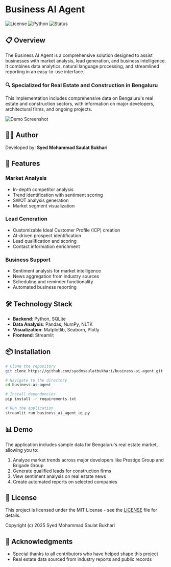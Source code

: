 # Business AI Agent

![License](https://img.shields.io/badge/license-MIT-blue.svg)
![Python](https://img.shields.io/badge/python-3.8+-blue.svg)
![Status](https://img.shields.io/badge/status-production-green.svg)

## 📋 Overview

The Business AI Agent is a comprehensive solution designed to assist businesses with market analysis, lead generation, and business intelligence. It combines data analytics, natural language processing, and streamlined reporting in an easy-to-use interface.

### 🔍 Specialized for Real Estate and Construction in Bengaluru

This implementation includes comprehensive data on Bengaluru's real estate and construction sectors, with information on major developers, architectural firms, and ongoing projects.

![Demo Screenshot](https://via.placeholder.com/800x400?text=Business+AI+Agent+Dashboard)

## 👨‍💻 Author

Developed by: **Syed Mohammad Saulat Bukhari**

## 🌟 Features

### Market Analysis
- In-depth competitor analysis
- Trend identification with sentiment scoring
- SWOT analysis generation
- Market segment visualization

### Lead Generation
- Customizable Ideal Customer Profile (ICP) creation
- AI-driven prospect identification
- Lead qualification and scoring
- Contact information enrichment

### Business Support
- Sentiment analysis for market intelligence
- News aggregation from industry sources
- Scheduling and reminder functionality
- Automated business reporting

## 🛠️ Technology Stack

- **Backend**: Python, SQLite
- **Data Analysis**: Pandas, NumPy, NLTK
- **Visualization**: Matplotlib, Seaborn, Plotly
- **Frontend**: Streamlit

## 📦 Installation

```bash
# Clone the repository
git clone https://github.com/syedmsaulatbukhari/business-ai-agent.git

# Navigate to the directory
cd business-ai-agent

# Install dependencies
pip install -r requirements.txt

# Run the application
streamlit run business_ai_agent_ui.py
```

## 📊 Demo

The application includes sample data for Bengaluru's real estate market, allowing you to:

1. Analyze market trends across major developers like Prestige Group and Brigade Group
2. Generate qualified leads for construction firms
3. View sentiment analysis on real estate news
4. Create automated reports on selected companies

## 📄 License

This project is licensed under the MIT License - see the [LICENSE](LICENSE) file for details.

Copyright (c) 2025 Syed Mohammad Saulat Bukhari

## 🤝 Acknowledgments

- Special thanks to all contributors who have helped shape this project
- Real estate data sourced from industry reports and public records